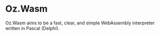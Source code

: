 # Oz.Wasm

Oz.Wasm aims to be a fast, clear, and simple WebAssembly interpreter written in Pascal (Delphi).
